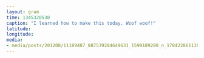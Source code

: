 ```yaml
---
layout: gram
time: 1345320530
caption: "I learned how to make this today. Woof woof!"
latitude: 
longitude: 
media:
- media/posts/201208/11189407_887539284649631_1599189280_n_17842286113000351.jpg
---
```


